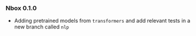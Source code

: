 ### Nbox 0.1.0

* Adding pretrained models from `transformers` and add relevant tests in a new branch called `nlp`